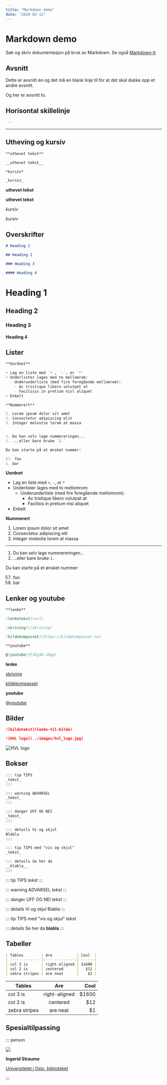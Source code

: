```yaml
---
title: "Markdown demo"
date: "2020-02-12"
---
```


# Markdown demo

Søk og skriv dokumentasjon på bruk av Markdown. Se også [Markdown-it](https://markdown-it.github.io/)

## Avsnitt

Dette er avsnitt én og det må en blank linje til for at det skal dukke opp et andre avsnitt.

Og her er avsnitt to.

## Horisontal skillelinje

``` markdown
---
```

---

## Utheving og kursiv

``` markdown
**uthevet tekst**

__uthevet tekst__

*kursiv*

_kursiv_
```

**uthevet tekst**

__uthevet tekst__

*kursiv*

_kursiv_

## Overskrifter

``` markdown
# Heading 1

## Heading 2

### Heading 3

#### Heading 4
```

# Heading 1

## Heading 2

### Heading 3

#### Heading 4

## Lister

``` markdown
**Uordnet**

+ Lag en liste med `+`, `-`, or `*`
+ Underlister lages med to mellomrom:
  - Underunderliste (med fire foregående mellomrom):
    - Ac tristique libero volutpat at
    - Facilisis in pretium nisl aliquet
+ Enkelt

**Nummerert**

1. Lorem ipsum dolor sit amet
2. Consectetur adipiscing elit
3. Integer molestie lorem at massa


1. Du kan selv lage nummereringen...
1. ...eller bare bruke `1.`

Du kan starte på et ønsket nummer:

57. foo
1. bar
```

**Uordnet**

+ Lag en liste med `+`, `-`, or `*`
+ Underlister lages med to mellomrom:
  - Underunderliste (med fire foregående mellomrom):
    - Ac tristique libero volutpat at
    - Facilisis in pretium nisl aliquet
+ Enkelt

**Nummerert**

1. Lorem ipsum dolor sit amet
2. Consectetur adipiscing elit
3. Integer molestie lorem at massa

---

1. Du kan selv lage nummereringen...
1. ...eller bare bruke `1.`

Du kan starte på et ønsket nummer:

57. foo
1. bar

## Lenker og youtube

``` markdown
**lenke**

[lenketekst](url)

[skriving](/skriving)

[kildekompasset](https://kildekompasset.no)

**youtube**

@[youtube](FJKg3G-JRpg)
```

**lenke**

[skriving](/skriving)

[kildekompasset](http://kildekompasset.no)

**youtube**

@[youtube](FJKg3G-JRpg)

## Bilder

``` markdown
![bildetekst](lenke-til-bilde)

![HVL logo](../images/hvl_logo.jpg)
```

![HVL logo](../images/hvl_logo.jpg)

## Bokser

``` markdown
::: tip TIPS
_tekst_
:::

::: warning ADVARSEL
_tekst_
:::

::: danger UFF OG NEI
_tekst_
:::

::: details Vi og skjul
Blabla
:::

::: tip TIPS med "vis og skjul"
_tekst_

::: details Se her da
__blabla__
:::
```

::: tip TIPS
_tekst_
:::

::: warning ADVARSEL
_tekst_
:::

::: danger UFF OG NEI
_tekst_
:::

::: details Vi og skjul
Blabla
:::

::: tip TIPS med "vis og skjul"
_tekst_

::: details Se her da
__blabla__
:::

## Tabeller

``` markdown
| Tables        | Are           | Cool  |
| ------------- |:-------------:| -----:|
| col 3 is      | right-aligned | $1600 |
| col 2 is      | centered      |   $12 |
| zebra stripes | are neat      |    $1 |
```

| Tables        | Are           | Cool  |
| ------------- |:-------------:| -----:|
| col 3 is      | right-aligned | $1600 |
| col 2 is      | centered      |   $12 |
| zebra stripes | are neat      |    $1 |

## Spesialtilpassing

::: person
<div class="imageBlock">
  <p>
    <img src="../images/ingerids-pressebilde-150x150.jpg">
  </p>
</div>
<div class="contentBlock">
  <p>
    <strong>Ingerid Straume</strong>
  </p>
  <p>
    <a href="https://www.ub.uio.no/om/ansatte/uboledadm/ingerids/index.html">Universitetet i Oslo, biblioteket</a>
  </p>
</div>
:::

